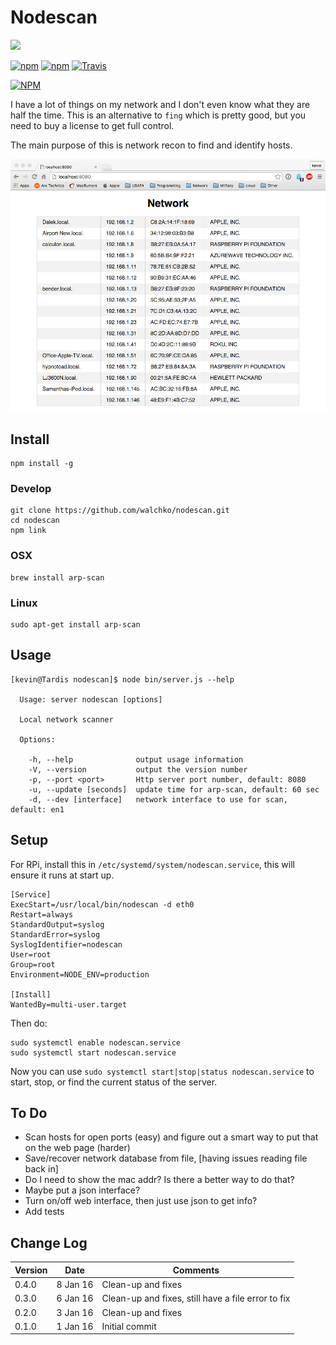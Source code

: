# Nodescan

![](pics/the_matrix.gif)

[![npm](https://img.shields.io/npm/v/nodescan.svg)](https://github.com/walchko/nodescan)
[![npm](https://img.shields.io/npm/l/nodescan.svg)](https://github.com/walchko/nodescan)
[![Travis](https://img.shields.io/travis/walchko/nodescan.svg)](https://travis-ci.org/walchko/nodescan)

[![NPM](https://nodei.co/npm/nodescan.png)](https://nodei.co/npm/nodescan/)

I have a lot of things on my network and I don't even know what they are half the time. 
This is an alternative to `fing` which is pretty good, but you need to buy a license to 
get full control.

The main purpose of this is network recon to find and identify hosts.

![](pics/window.png)

## Install

    npm install -g

### Develop

    git clone https://github.com/walchko/nodescan.git
    cd nodescan
    npm link

### OSX

    brew install arp-scan

### Linux

    sudo apt-get install arp-scan

## Usage

    [kevin@Tardis nodescan]$ node bin/server.js --help

      Usage: server nodescan [options]

      Local network scanner

      Options:

        -h, --help              output usage information
        -V, --version           output the version number
        -p, --port <port>       Http server port number, default: 8080
        -u, --update [seconds]  update time for arp-scan, default: 60 sec
        -d, --dev [interface]   network interface to use for scan, default: en1


## Setup

For RPi, install this in `/etc/systemd/system/nodescan.service`, this will ensure it runs at start up.

    [Service]
    ExecStart=/usr/local/bin/nodescan -d eth0
    Restart=always
    StandardOutput=syslog
    StandardError=syslog
    SyslogIdentifier=nodescan
    User=root
    Group=root
    Environment=NODE_ENV=production

    [Install]
    WantedBy=multi-user.target

Then do:

    sudo systemctl enable nodescan.service
    sudo systemctl start nodescan.service

Now you can use `sudo systemctl start|stop|status nodescan.service` to start, stop, or find the current status of the server.

## To Do

* Scan hosts for open ports (easy) and figure out a smart way to put that on the web page (harder)
* Save/recover network database from file, [having issues reading file back in]
* Do I need to show the mac addr? Is there a better way to do that?
* Maybe put a json interface?
* Turn on/off web interface, then just use json to get info?
* Add tests

## Change Log 

| Version | Date     | Comments |
|---------|----------|----------|
| 0.4.0   | 8 Jan 16 | Clean-up and fixes |
| 0.3.0   | 6 Jan 16 | Clean-up and fixes, still have a file error to fix |
| 0.2.0   | 3 Jan 16 | Clean-up and fixes |
| 0.1.0   | 1 Jan 16 | Initial commit |



